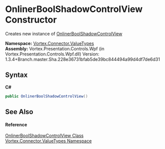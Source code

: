 # OnlinerBoolShadowControlView Constructor 
 

Creates new instance of <a href="T_Vortex_Connector_ValueTypes_OnlinerBoolShadowControlView.md">OnlinerBoolShadowControlView</a>

**Namespace:**&nbsp;<a href="N_Vortex_Connector_ValueTypes.md">Vortex.Connector.ValueTypes</a><br />**Assembly:**&nbsp;Vortex.Presentation.Controls.Wpf (in Vortex.Presentation.Controls.Wpf.dll) Version: 1.3.4+Branch.master.Sha.228e36731bfab5de39bc844494a99d4df7de6d31

## Syntax

**C#**<br />
``` C#
public OnlinerBoolShadowControlView()
```


## See Also


#### Reference
<a href="T_Vortex_Connector_ValueTypes_OnlinerBoolShadowControlView.md">OnlinerBoolShadowControlView Class</a><br /><a href="N_Vortex_Connector_ValueTypes.md">Vortex.Connector.ValueTypes Namespace</a><br />